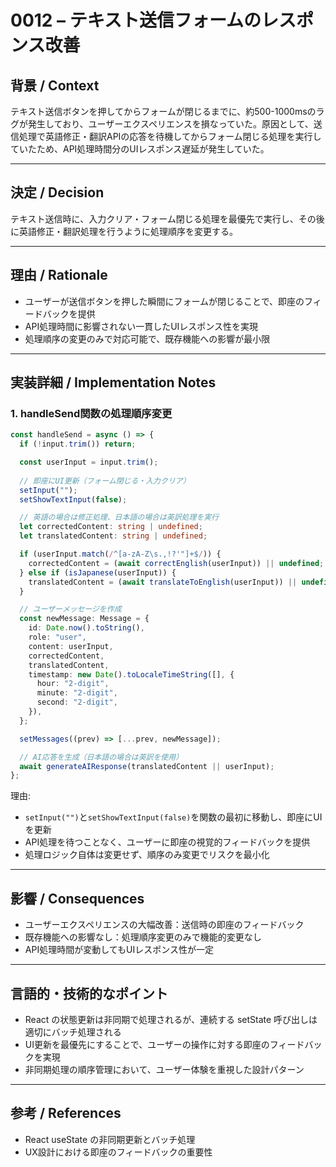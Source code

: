 # 0012 – テキスト送信フォームのレスポンス改善

## 背景 / Context

テキスト送信ボタンを押してからフォームが閉じるまでに、約500-1000msのラグが発生しており、ユーザーエクスペリエンスを損なっていた。原因として、送信処理で英語修正・翻訳APIの応答を待機してからフォーム閉じる処理を実行していたため、API処理時間分のUIレスポンス遅延が発生していた。

---

## 決定 / Decision

テキスト送信時に、入力クリア・フォーム閉じる処理を最優先で実行し、その後に英語修正・翻訳処理を行うように処理順序を変更する。

---

## 理由 / Rationale

- ユーザーが送信ボタンを押した瞬間にフォームが閉じることで、即座のフィードバックを提供
- API処理時間に影響されない一貫したUIレスポンス性を実現
- 処理順序の変更のみで対応可能で、既存機能への影響が最小限

---

## 実装詳細 / Implementation Notes

### 1. handleSend関数の処理順序変更

```ts
const handleSend = async () => {
  if (!input.trim()) return;

  const userInput = input.trim();
  
  // 即座にUI更新（フォーム閉じる・入力クリア）
  setInput("");
  setShowTextInput(false);

  // 英語の場合は修正処理、日本語の場合は英訳処理を実行
  let correctedContent: string | undefined;
  let translatedContent: string | undefined;

  if (userInput.match(/^[a-zA-Z\s.,!?'"]+$/)) {
    correctedContent = (await correctEnglish(userInput)) || undefined;
  } else if (isJapanese(userInput)) {
    translatedContent = (await translateToEnglish(userInput)) || undefined;
  }

  // ユーザーメッセージを作成
  const newMessage: Message = {
    id: Date.now().toString(),
    role: "user",
    content: userInput,
    correctedContent,
    translatedContent,
    timestamp: new Date().toLocaleTimeString([], {
      hour: "2-digit",
      minute: "2-digit",
      second: "2-digit",
    }),
  };

  setMessages((prev) => [...prev, newMessage]);

  // AI応答を生成（日本語の場合は英訳を使用）
  await generateAIResponse(translatedContent || userInput);
};
```

理由:

- `setInput("")`と`setShowTextInput(false)`を関数の最初に移動し、即座にUIを更新
- API処理を待つことなく、ユーザーに即座の視覚的フィードバックを提供
- 処理ロジック自体は変更せず、順序のみ変更でリスクを最小化

---

## 影響 / Consequences

- ユーザーエクスペリエンスの大幅改善：送信時の即座のフィードバック
- 既存機能への影響なし：処理順序変更のみで機能的変更なし
- API処理時間が変動してもUIレスポンス性が一定

---

## 言語的・技術的なポイント

- React の状態更新は非同期で処理されるが、連続する setState 呼び出しは適切にバッチ処理される
- UI更新を最優先にすることで、ユーザーの操作に対する即座のフィードバックを実現
- 非同期処理の順序管理において、ユーザー体験を重視した設計パターン

---

## 参考 / References

- React useState の非同期更新とバッチ処理
- UX設計における即座のフィードバックの重要性